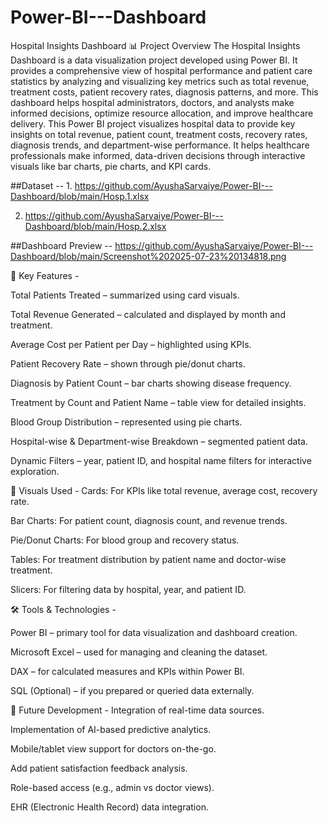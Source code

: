 
# Power-BI---Dashboard
Hospital Insights Dashboard
📊 Project Overview
The Hospital Insights Dashboard is a data visualization project developed using Power BI. It provides a comprehensive view of hospital performance and patient care statistics by analyzing and visualizing key metrics such as total revenue, treatment costs, patient recovery rates, diagnosis patterns, and more.
This dashboard helps hospital administrators, doctors, and analysts make informed decisions, optimize resource allocation, and improve healthcare delivery.
This Power BI project visualizes hospital data to provide key insights on total revenue, patient count, treatment costs, recovery rates, diagnosis trends, and department-wise performance. It helps healthcare professionals make informed, data-driven decisions through interactive visuals like bar charts, pie charts, and KPI cards.

##Dataset -- 1. https://github.com/AyushaSarvaiye/Power-BI---Dashboard/blob/main/Hosp.1.xlsx 

2. https://github.com/AyushaSarvaiye/Power-BI---Dashboard/blob/main/Hosp.2.xlsx 

##Dashboard Preview -- https://github.com/AyushaSarvaiye/Power-BI---Dashboard/blob/main/Screenshot%202025-07-23%20134818.png 

🎯 Key Features - 

Total Patients Treated – summarized using card visuals.

Total Revenue Generated – calculated and displayed by month and treatment.

Average Cost per Patient per Day – highlighted using KPIs.

Patient Recovery Rate – shown through pie/donut charts.

Diagnosis by Patient Count – bar charts showing disease frequency.

Treatment by Count and Patient Name – table view for detailed insights.

Blood Group Distribution – represented using pie charts.

Hospital-wise & Department-wise Breakdown – segmented patient data.

Dynamic Filters – year, patient ID, and hospital name filters for interactive exploration.

📌 Visuals Used -
Cards: For KPIs like total revenue, average cost, recovery rate.

Bar Charts: For patient count, diagnosis count, and revenue trends.

Pie/Donut Charts: For blood group and recovery status.

Tables: For treatment distribution by patient name and doctor-wise treatment.

Slicers: For filtering data by hospital, year, and patient ID.

🛠️ Tools & Technologies -

Power BI – primary tool for data visualization and dashboard creation.

Microsoft Excel – used for managing and cleaning the dataset.

DAX – for calculated measures and KPIs within Power BI.

SQL (Optional) – if you prepared or queried data externally.

🚀 Future Development -
Integration of real-time data sources.

Implementation of AI-based predictive analytics.

Mobile/tablet view support for doctors on-the-go.

Add patient satisfaction feedback analysis.

Role-based access (e.g., admin vs doctor views).

EHR (Electronic Health Record) data integration.
